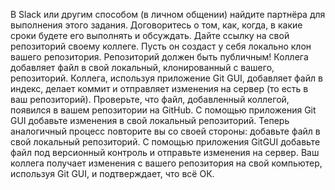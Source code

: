 В Slack или другим способом (в личном общении) найдите партнёра для выполнения этого задания. Договоритесь о том, как, когда, в какие сроки будете его выполнять и обсуждать. 
Дайте ссылку на свой репозиторий своему коллеге. Пусть он создаст у себя локально клон вашего репозитория. Репозиторий должен быть публичным!
Коллега добавляет файл в свой локальный, клонированный с вашего, репозиторий.
Коллега, используя приложение Git GUI, добавляет файл в индекс, делает коммит и отправляет изменения на сервер (то есть в ваш репозиторий).
Проверьте, что файл, добавленный коллегой, появился в вашем репозитории на GitHub. С помощью приложения Git GUI добавьте изменения в свой локальный репозиторий.
Теперь аналогичный процесс повторите вы со своей стороны: добавьте файл в свой локальный репозиторий. С помощью приложения GitGUI добавьте файл под версионный контроль и отправьте изменения на сервер.
Ваш коллега получает изменения с вашего репозитория на свой компьютер, используя Git GUI, и подтверждает, что всё ОК.